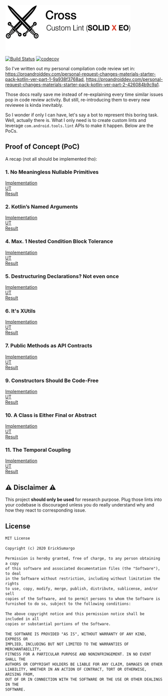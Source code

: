 [<img src="assets/logo.png" width="400" height="145">]()

[![Build Status](https://travis-ci.com/ErickSumargo/Cross.svg?branch=main)](https://travis-ci.com/ErickSumargo/Cross)
[![codecov](https://codecov.io/gh/ErickSumargo/Cross/branch/main/graph/badge.svg)](https://codecov.io/gh/ErickSumargo/Cross)

So I've written out my personal compilation code review set in:
<br/>
https://proandroiddev.com/personal-request-changes-materials-starter-pack-kotlin-ver-part-1-9a938f3768ad,
https://proandroiddev.com/personal-request-changes-materials-starter-pack-kotlin-ver-part-2-426084b9c9a1.

Those docs really save me instead of re-explaining every time similar issues pop in code review activity.
But still, re-introducing them to every new reviewee is kinda inevitably. 

So I wonder if only I can have, let's say a bot to represent this boring task. Well, actually there is. 
What I only need is to create custom lints and leverage `com.android.tools.lint` APIs to make it happen. Below are the PoCs.

## Proof of Concept (PoC)
A recap (not all should be implemented tho):

### 1. No Meaningless Nullable Primitives
[Implementation](https://github.com/ErickSumargo/Cross/blob/main/lint/src/main/java/com/bael/cross/lint/handler/NullablePrimitiveHandler.kt)<br/>
[UT](https://github.com/ErickSumargo/Cross/blob/main/lint/src/test/java/com/bael/cross/lint/handler/NullablePrimitiveHandlerTest.kt)<br/>
[Result](https://github.com/ErickSumargo/Cross/pull/17)

### 2. Kotlin’s Named Arguments
[Implementation](https://github.com/ErickSumargo/Cross/blob/main/lint/src/main/java/com/bael/cross/lint/handler/NamedArgumentHandler.kt)<br/>
[UT](https://github.com/ErickSumargo/Cross/blob/main/lint/src/test/java/com/bael/cross/lint/handler/NamedArgumentHandlerTest.kt)<br/>
[Result](https://github.com/ErickSumargo/Cross/pull/18)

### 4. Max. 1 Nested Condition Block Tolerance
[Implementation](https://github.com/ErickSumargo/Cross/blob/main/lint/src/main/java/com/bael/cross/lint/handler/NestedConditionHandler.kt)<br/>
[UT](https://github.com/ErickSumargo/Cross/blob/main/lint/src/test/java/com/bael/cross/lint/handler/NestedConditionHandlerTest.kt)<br/>
[Result](https://github.com/ErickSumargo/Cross/pull/19)

### 5. Destructuring Declarations? Not even once
[Implementation](https://github.com/ErickSumargo/Cross/blob/main/lint/src/main/java/com/bael/cross/lint/handler/DestructuringDeclarationHandler.kt)<br/>
[UT](https://github.com/ErickSumargo/Cross/blob/main/lint/src/test/java/com/bael/cross/lint/handler/DestructuringDeclarationHandlerTest.kt)<br/>
[Result](https://github.com/ErickSumargo/Cross/pull/20)

### 6. It's XUtils
[Implementation](https://github.com/ErickSumargo/Cross/blob/main/lint/src/main/java/com/bael/cross/lint/handler/UtilsNamingHandler.kt)<br/>
[UT](https://github.com/ErickSumargo/Cross/blob/main/lint/src/test/java/com/bael/cross/lint/handler/UtilsNamingHandlerTest.kt)<br/>
[Result](https://github.com/ErickSumargo/Cross/pull/21)

### 7. Public Methods as API Contracts
[Implementation](https://github.com/ErickSumargo/Cross/blob/main/lint/src/main/java/com/bael/cross/lint/handler/PublicMethodHandler.kt)<br/>
[UT](https://github.com/ErickSumargo/Cross/blob/main/lint/src/test/java/com/bael/cross/lint/handler/PublicMethodHandlerTest.kt)<br/>
[Result](https://github.com/ErickSumargo/Cross/pull/22)

### 9. Constructors Should Be Code-Free
[Implementation](https://github.com/ErickSumargo/Cross/blob/main/lint/src/main/java/com/bael/cross/lint/handler/InitBlockHandler.kt)<br/>
[UT](https://github.com/ErickSumargo/Cross/blob/main/lint/src/test/java/com/bael/cross/lint/handler/InitBlockHandlerTest.kt)<br/>
[Result](https://github.com/ErickSumargo/Cross/pull/23)

### 10. A Class is Either Final or Abstract
[Implementation](https://github.com/ErickSumargo/Cross/blob/main/lint/src/main/java/com/bael/cross/lint/handler/OpenModifierHandler.kt)<br/>
[UT](https://github.com/ErickSumargo/Cross/blob/main/lint/src/test/java/com/bael/cross/lint/handler/OpenModifierHandlerTest.kt)<br/>
[Result](https://github.com/ErickSumargo/Cross/pull/24)

### 11. The Temporal Coupling
[Implementation](https://github.com/ErickSumargo/Cross/blob/main/lint/src/main/java/com/bael/cross/lint/handler/TemporalCouplingHandler.kt)<br/>
[UT](https://github.com/ErickSumargo/Cross/blob/main/lint/src/test/java/com/bael/cross/lint/handler/TemporalCouplingHandlerTest.kt)<br/>
[Result](https://github.com/ErickSumargo/Cross/pull/25)

## ⚠️ Disclaimer ⚠️
This project **should only be used** for research purpose. 
Plug those lints into your codebase is discouraged unless you do really understand why and how they react to corresponding issue.

## License
    MIT License

    Copyright (c) 2020 ErickSumargo

    Permission is hereby granted, free of charge, to any person obtaining a copy
    of this software and associated documentation files (the "Software"), to deal
    in the Software without restriction, including without limitation the rights
    to use, copy, modify, merge, publish, distribute, sublicense, and/or sell
    copies of the Software, and to permit persons to whom the Software is
    furnished to do so, subject to the following conditions:

    The above copyright notice and this permission notice shall be included in all
    copies or substantial portions of the Software.

    THE SOFTWARE IS PROVIDED "AS IS", WITHOUT WARRANTY OF ANY KIND, EXPRESS OR
    IMPLIED, INCLUDING BUT NOT LIMITED TO THE WARRANTIES OF MERCHANTABILITY,
    FITNESS FOR A PARTICULAR PURPOSE AND NONINFRINGEMENT. IN NO EVENT SHALL THE
    AUTHORS OR COPYRIGHT HOLDERS BE LIABLE FOR ANY CLAIM, DAMAGES OR OTHER
    LIABILITY, WHETHER IN AN ACTION OF CONTRACT, TORT OR OTHERWISE, ARISING FROM,
    OUT OF OR IN CONNECTION WITH THE SOFTWARE OR THE USE OR OTHER DEALINGS IN THE
    SOFTWARE.
